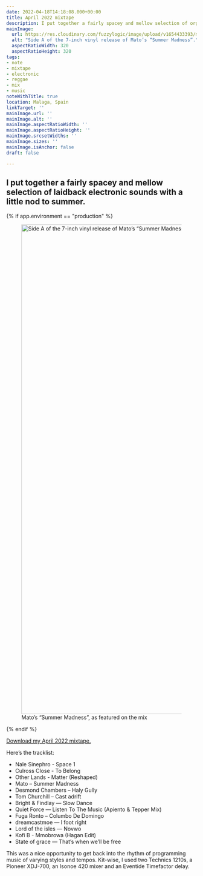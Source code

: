 ```yaml
---
date: 2022-04-18T14:18:08.000+00:00
title: April 2022 mixtape
description: I put together a fairly spacey and mellow selection of organic electronics
mainImage:
  url: https://res.cloudinary.com/fuzzylogic/image/upload/v1654433393/mato_1500_squooshed_mozjpg_xjrkhl.jpg
  alt: "Side A of the 7-inch vinyl release of Mato’s “Summer Madness”."
  aspectRatioWidth: 320
  aspectRatioHeight: 320
tags:
- note
- mixtape
- electronic
- reggae
- mix
- music
noteWithTitle: true
location: Malaga, Spain
linkTarget: ''
mainImage.url: ''
mainImage.alt: ''
mainImage.aspectRatioWidth: ''
mainImage.aspectRatioHeight: ''
mainImage.srcsetWidths: ''
mainImage.sizes: ''
mainImage.isAnchor: false
draft: false

---
```

I put together a fairly spacey and mellow selection of laidback electronic sounds with a little nod to summer.
---

{% if app.environment == "production" %}

<figure>
  <picture>
    <source type="image/avif" srcset="https://res.cloudinary.com/fuzzylogic/image/upload/f_avif,q_55,w_1292/v1654433393/mato_1500_squooshed_mozjpg_xjrkhl.jpg" />
    <source type="image/webp" srcset="https://res.cloudinary.com/fuzzylogic/image/upload/f_webp,q_55,w_1292/v1654433393/mato_1500_squooshed_mozjpg_xjrkhl.jpg" />
      <img class="u-full-parent-width" src="https://res.cloudinary.com/fuzzylogic/image/upload/f_jpg,q_auto,w_1292/v1654433393/mato_1500_squooshed_mozjpg_xjrkhl.jpg" width="1292" height="1292" alt="Side A of the 7-inch vinyl release of Mato’s “Summer Madness" loading="lazy" decoding="async" />
  </picture>
  <figcaption>Mato’s “Summer Madness”, as featured on the mix</figcaption>
</figure>

{% endif %}

[Download my April 2022 mixtape.](https://drive.google.com/uc?export=download&id=1xdHzCc-GyrRr40Yp-dUp6yYTXkCSOpvf)

Here’s the tracklist:

* Nale Sinephro - Space 1
* Culross Close - To Belong
* Other Lands - Matter (Reshaped)
* Mato – Summer Madness
* Desmond Chambers – Haly Gully
* Tom Churchill – Cast adrift
* Bright & Findlay — Slow Dance
* Quiet Force — Listen To The Music (Apiento & Tepper Mix)
* Fuga Ronto – Columbo De Domingo
* dreamcastmoe — l foot right
* Lord of the isles — Novwo
* Kofi B - Mmobrowa (Hagan Edit)
* State of grace — That’s when we’ll be free

This was a nice opportunity to get back into the rhythm of programming music of varying styles and tempos. Kit-wise, I used two Technics 1210s, a Pioneer XDJ-700, an Isonoe 420 mixer and an Eventide Timefactor delay.
